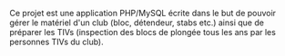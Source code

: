 Ce projet est une application PHP/MySQL écrite dans le but de pouvoir gérer le matériel d'un club (bloc, détendeur, stabs etc.) ainsi que de préparer les TIVs (inspection des blocs de plongée tous les ans par les personnes TIVs du club).